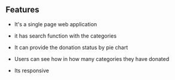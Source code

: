 


##  Features

- It's a single page web application
- it has search function with the categories 
- It can provide the donation status by pie chart
- Users can see how in how many categories they have donated

- Its responsive
